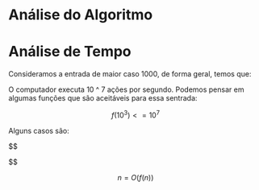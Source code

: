 # Análise do Algoritmo


# Análise de Tempo
Consideramos a entrada de maior caso 1000, de forma geral, temos que:

O computador executa 10 ^ 7 ações por segundo. Podemos pensar em algumas funções que são aceitáveis para essa sentrada: 

$$
f(10^3) <= 10^7 
$$

Alguns casos são: 

$$

$$

$$
 n = O(f(n))
$$